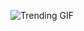 
<!-- GIF_SECTION -->
![Trending GIF](https://media0.giphy.com/media/v1.Y2lkPThiYjIxNzcyN3JldmN2aXliNzNyYXNwN2owbDJkd3o4dmt1eDFvYmJrdGJxbnczeCZlcD12MV9naWZzX3NlYXJjaCZjdD1n/SS3OndLI7c3ZYnr0vM/giphy.gif)
<!-- END_GIF_SECTION -->
